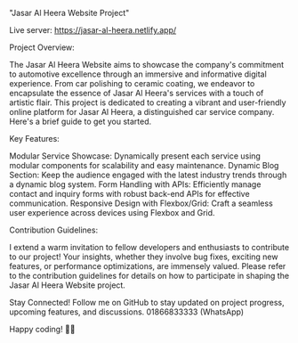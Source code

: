 
"Jasar Al Heera Website Project"

Live server: https://jasar-al-heera.netlify.app/

Project Overview:

The Jasar Al Heera Website aims to showcase the company's commitment to automotive excellence through an immersive and informative digital experience. From car polishing to ceramic coating, we endeavor to encapsulate the essence of Jasar Al Heera's services with a touch of artistic flair. This project is dedicated to creating a vibrant and user-friendly online platform for Jasar Al Heera, a distinguished car service company. Here's a brief guide to get you started.

Key Features:

Modular Service Showcase: Dynamically present each service using modular components for scalability and easy maintenance.
Dynamic Blog Section: Keep the audience engaged with the latest industry trends through a dynamic blog system.
Form Handling with APIs: Efficiently manage contact and inquiry forms with robust back-end APIs for effective communication.
Responsive Design with Flexbox/Grid: Craft a seamless user experience across devices using Flexbox and Grid.

Contribution Guidelines:

I extend a warm invitation to fellow developers and enthusiasts to contribute to our project! Your insights, whether they involve bug fixes, exciting new features, or performance optimizations, are immensely valued. Please refer to the contribution guidelines for details on how to participate in shaping the Jasar Al Heera Website project.

Stay Connected!
Follow me on GitHub to stay updated on project progress, upcoming features, and discussions.
01866833333 (WhatsApp)

Happy coding! 🚗✨
